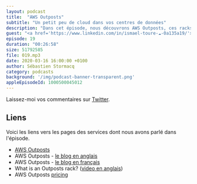 ```yaml
---
layout: podcast
title:  "AWS Outposts"
subtitle: "Un petit peu de cloud dans vos centres de données"
description: "Dans cet épisode, nous découvrons AWS Outposts, ces racks d'équipement qui permettent d'étendre le cloud dans vos centres de données. Nous détaillons les cas d'utilisation, les procédures de contrôle et de gestion, les APIs que vous pouvez utiliser pour utiliser l'infrastructure AWS au sein de vos équippements actuels."
guest: "<a href='https://www.linkedin.com/in/ismael-toure-☁-0a135a19/'>Ismael Toure</a>, Senior Manager Solution Architecture, AWS."
episode: 19
duration: "00:26:58"
size: 51792585 
file: 019.mp3  
date: 2020-03-16 16:00:00 +0100
author: Sébastien Stormacq
category: podcasts
background: '/img/podcast-banner-transparent.png'
appleEpisodeId: 1000500045012
---
```


Laissez-moi vos commentaires sur [Twitter](https://twitter.com/sebsto).

## Liens

Voici les liens vers les pages des services dont nous avons parlé dans l'épisode.

- [AWS Outposts](https://aws.amazon.com/outposts/)
- AWS Outposts - [le blog en anglais](https://aws.amazon.com/blogs/aws/aws-outposts-now-available-order-your-racks-today/)
- AWS Outposts - [le blog en français](https://aws.amazon.com/fr/blogs/france/aws-outposts-maintenant-disponibles-sur-la-region-aws-europe-paris)
- What is an Outposts rack? ([video en anglais](https://www.youtube.com/watch?v=Q6OgRawyjIQ&feature=emb_title))
- AWS Outposts [pricing](https://aws.amazon.com/outposts/pricing/)